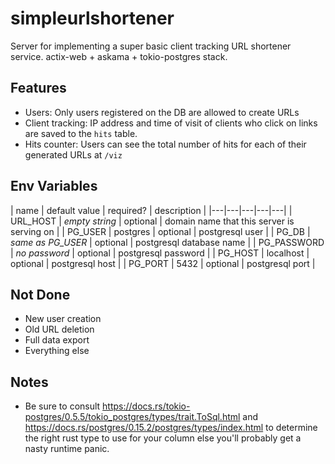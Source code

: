 # simpleurlshortener
Server for implementing a super basic client tracking URL shortener service. actix-web + askama + tokio-postgres stack. 

## Features
- Users: Only users registered on the DB are allowed to create URLs
- Client tracking: IP address and time of visit of clients who click on links are saved to the `hits` table.
- Hits counter: Users can see the total number of hits for each of their generated URLs at `/viz`

## Env Variables
| name | default value | required? | description |
|---|---|---|---|---|
| URL_HOST | *empty string* | optional | domain name that this server is serving on |
| PG_USER | postgres | optional | postgresql user |
| PG_DB | *same as PG_USER* | optional | postgresql database name |
| PG_PASSWORD | *no password* | optional | postgresql password |
| PG_HOST | localhost | optional | postgresql host |
| PG_PORT | 5432 | optional | postgresql port |

## Not Done
- New user creation
- Old URL deletion
- Full data export
- Everything else

## Notes
- Be sure to consult https://docs.rs/tokio-postgres/0.5.5/tokio_postgres/types/trait.ToSql.html and https://docs.rs/postgres/0.15.2/postgres/types/index.html to determine the right rust type to use for your column else you'll probably get a nasty runtime panic.